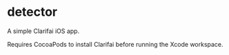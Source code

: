 # detector
A simple Clarifai iOS app.

Requires CocoaPods to install Clarifai before running the Xcode workspace.
